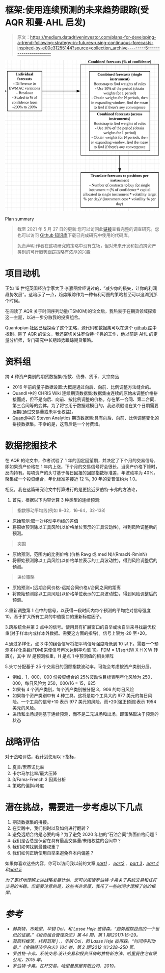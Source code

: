 # 框架:使用连续预测的未来趋势跟踪(受 AQR 和曼·AHL 启发)

> 原文：<https://medium.datadriveninvestor.com/plans-for-developing-a-trend-following-strategy-in-futures-using-continuous-forecasts-inspired-by-e00e31255144?source=collection_archive---------5----------------------->

![](img/c99ce7e99e180312231d20da2135ae1e.png)

Plan summary

> 截至 2021 年 5 月 27 日的更新:您可以访问此[链接](https://blog.quantinsti.com/trend-following-strategy-futures-time-series-momentum-continuous-forecasts-project-jirong-huang/)查看完整的调查研究。您也可以访问 [Github 知识库](https://github.com/jironghuang/trend_following)下载已完成研究中使用的代码库。
> 
> 免责声明:作者在这项研究的策略中没有立场，但对未来开发和投资跨资产类别的可行趋势跟踪策略有浓厚的兴趣

# 项目动机

正如 19 世纪英国经济学家大卫·李嘉图曾经说过的，“减少你的损失，让你的利润趋势发展”。这暗示了一点，趋势跟踪作为一种有利可图的策略甚至可以追溯到那个时候。

在阅读了 AQR 关于时间序列动量(TSMOM)的论文后，我热衷于在期货领域探索这一主题，以进一步分散我的投资组合。

Quantopian 社区已经探索了这个策略，源代码和数据集可以在这个 [github 库](https://github.com/quantopian/research_public/tree/master/advanced_sample_analyses/TSMOM)中找到。除了 AQR 的论文，我还密切关注罗伯特·卡弗的工作，他以前是 AHL 的定量分析师，专门研究中长期趋势跟踪期货策略。

# 资料组

跨 4 种资产类别的期货数据集:指数、债券、货币、大宗商品

*   2016 年前的量子数据设置:大概是通过向后、向前、比例调整方法缝合的。
*   Quandl 中的 CHRIS Wiki 连续期货数据集:数据集由连续的原始未调整价格拼接而成，但不是向后、向前、按比例调整的价格。存在第一合同、第二合同、第三合同等的变体。为了将它用于数据建模目的，我必须假设在某个日期需要展期(通过交易量或未平仓权益)。
*   [Quandl](https://www.quandl.com/databases/SCF/data)中的 Steven Analytics 期货数据集:具有向后、向前、比例调整变化的拼接数据集。不幸的是，这背后是一个付费墙。

# 数据挖掘技术

在 AQR 的论文中，作者试验了 1 年的固定回望期，并决定了下个月的交易信号，即如果资产价格在 1 年内上涨，下个月的交易信号将会很长。当资产价格下降时，反向持有。每项资产的头寸基于每日回报的回顾指数标准差，年波动率为 40%。聚集成一个投资组合，年化标准差接近 12 %, 30 年的夏普值约为 1.0。

相反，我在这篇研究论文中打算进行的是更接近罗伯特·卡弗的方法论，

1.  首先，根据以下内容计算 3 种类型的连续预测:

> 指数移动平均线(例如 8–32，16–64，32–138)

*   原始预测:取一对移动平均线的差值
*   将原始预测除以工具风险(以价格单位表示的工具波动性)，得到风险调整后的预测。

> 突围

*   原始预测，范围内的比例价格:(价格 Ravg 或 med N)/(RmaxN-RminN)
*   将原始预测除以工具风险(以价格单位表示的工具波动性)，得到风险调整后的预测。

> 进位策略

*   原始预测=(远期合同价格-远期合同价格)/合同之间的距离
*   将原始预测除以工具风险(以价格单位表示的工具波动性)，得到风险调整后的预测。

2.重新调整第 1 点中的信号，以获得一段时间内每个预测的平均绝对信号强度 10。基于扩大所有工具的中值窗口的重新标度因子。

3.跨系统合并第 2 点中的信号。使用具有扩展窗口的自举或块自举来寻找最优权重(对于样本内或样本外数据。需要这方面的指导)。信号上限为-20 至+20。

4.通过多样化，点 3 中的组合信号将把平均信号强度降低到 10 以下。需要一个预测多样化乘数(FDM)来使信号再次达到平均值 10。FDM = 1/[sqrt(W X H X W 转置)]，其中 W 是预测权重，H 是点 1 中预测值的相关矩阵

5.头寸分配基于 25 个交易日的回顾指数波动率。可能会考虑按资产类别分层。

*   例如，1，000，000 份投资组合的 25%波动性目标表明年化风险为 250，000，每日风险为 250，000/16 = 15，625
*   如果有 4 个资产类别，每个资产类别被分配 3，906 的每日风险
*   如果每个资产类别中有 4 种工具。这将是每个工具大约 977 美元的每日风险。一个工具的信号+10 表示 977 美元的风险，而+20(强正预测)表示 1954 美元的风险。
*   进场和出场规则基于连续预测，而不是二元进场和出场。即策略取决于预测的状态

# 战略评估

对于战略评估，我计划使用以下指标，

1.  夏普/索蒂诺比率
2.  卡尔马尔比率/最大压降
3.  β/Fama-French 3 因素分析
4.  策略的偏斜/峰度

# 潜在挑战，需要进一步考虑以下几点

1.  期货数据集的拼接。
2.  在实践中，我们何时以及如何进行翻转？
3.  避免远期合约是必要的吗？为了避免 2020 年初的“石油合同”负面价格问题？
4.  我们是否总是保留在具有最高交易量/未结权益的合同中？
5.  我们如何找到最佳权重？
6.  我们如何正确使用自举来避免样本内偏差？

如果你喜欢这些内容，你可以访问我以前的文章 [*part1*](https://medium.com/datadriveninvestor/designing-and-building-a-fully-automated-algorithmic-trading-portfolio-management-system-6945c6c87620) *，* [*part2*](https://medium.com/datadriveninvestor/developing-a-performance-monitoring-component-in-my-fully-automated-algorithmic-trading-system-88f5afae05cd) *，*[*part 3*](https://medium.com/datadriveninvestor/developing-a-performance-monitoring-component-in-my-fully-automated-algorithmic-trading-system-983368441bba)*，*[*part 4*](https://medium.com/datadriveninvestor/performance-monitoring-component-in-my-fully-automated-algorithmic-trading-system-part-3-3d41f14005)*和*[*part 5*](https://medium.com/datadriveninvestor/how-to-place-option-spread-e-g-straddle-through-interactive-brokers-api-a-101-tutorial-aca2a0be3737)

*为了更好地理解上述战略发展计划，您可以阅读罗伯特·卡弗关于系统交易和杠杆交易的书籍。但是要注意的是，这些书非常厚，我花了一些时间才理解了他的框架。*

# *参考*

*   *赫斯特，布赖恩，华钥 Ooi，和 Lasse Heje 彼得森。“趋势跟踪投资的一个世纪的证据。”《投资组合管理杂志》第 44 期，第 1 期(2017):15–29。*
*   *莫斯科维茨，托拜厄斯 j .，华钥 Ooi，和 Lasse Heje 彼得森。“时间序列动量。”《金融经济学杂志》104 卷，第 2 期(2012 年):228–250 页。*
*   *罗伯特·卡弗。系统交易:设计交易和投资系统的独特新方法。哈里曼住宅有限公司，2015 年。*
*   *罗伯特·卡弗。杠杆交易。哈里曼房屋有限公司，2019。*